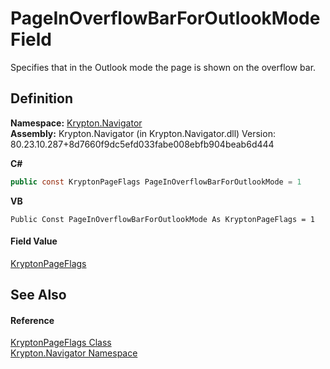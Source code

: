 # PageInOverflowBarForOutlookMode Field


Specifies that in the Outlook mode the page is shown on the overflow bar.



## Definition
**Namespace:** <a href="a21ac074-d119-3dc6-bd1c-d3a12c0128bc.md">Krypton.Navigator</a>  
**Assembly:** Krypton.Navigator (in Krypton.Navigator.dll) Version: 80.23.10.287+8d7660f9dc5efd033fabe008ebfb904beab6d444

**C#**
``` C#
public const KryptonPageFlags PageInOverflowBarForOutlookMode = 1
```
**VB**
``` VB
Public Const PageInOverflowBarForOutlookMode As KryptonPageFlags = 1
```



#### Field Value
<a href="a72955c4-e908-effe-05d6-790c25899294.md">KryptonPageFlags</a>

## See Also


#### Reference
<a href="a72955c4-e908-effe-05d6-790c25899294.md">KryptonPageFlags Class</a>  
<a href="a21ac074-d119-3dc6-bd1c-d3a12c0128bc.md">Krypton.Navigator Namespace</a>  
